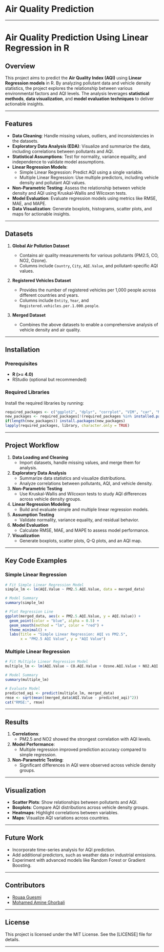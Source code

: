 # Air Quality Prediction 

---

# **Air Quality Prediction Using Linear Regression in R**

## **Overview**


This project aims to predict the **Air Quality Index (AQI)** using **Linear Regression models** in R. By analyzing pollutant data and vehicle density statistics, the project explores the relationship between various environmental factors and AQI levels. The analysis leverages **statistical methods**, **data visualization**, and **model evaluation techniques** to deliver actionable insights.

---

## **Features**


- **Data Cleaning**: Handle missing values, outliers, and inconsistencies in the datasets.
- **Exploratory Data Analysis (EDA)**: Visualize and summarize the data, including correlations between pollutants and AQI.
- **Statistical Assumptions**: Test for normality, variance equality, and independence to validate model assumptions.
- **Linear Regression Models**: 
  - Simple Linear Regression: Predict AQI using a single variable.
  - Multiple Linear Regression: Use multiple predictors, including vehicle density and pollutant AQI values.
- **Non-Parametric Testing**: Assess the relationship between vehicle density and AQI using Kruskal-Wallis and Wilcoxon tests.
- **Model Evaluation**: Evaluate regression models using metrics like RMSE, MAE, and MAPE.
- **Data Visualization**: Generate boxplots, histograms, scatter plots, and maps for actionable insights.

---

## **Datasets**


1. **Global Air Pollution Dataset**  
   - Contains air quality measurements for various pollutants (PM2.5, CO, NO2, Ozone).  
   - Columns include `Country`, `City`, `AQI.Value`, and pollutant-specific AQI values.

2. **Registered Vehicles Dataset**  
   - Provides the number of registered vehicles per 1,000 people across different countries and years.  
   - Columns include `Entity`, `Year`, and `Registered.vehicles.per.1.000.people`.

3. **Merged Dataset**  
   - Combines the above datasets to enable a comprehensive analysis of vehicle density and air quality.

---

## **Installation**


### **Prerequisites**
- **R (>= 4.0)**  
- RStudio (optional but recommended)

### **Required Libraries**
Install the required libraries by running:

```R
required_packages <- c("ggplot2", "dplyr", "corrplot", "VIM", "car", "MASS", "nortest", "scales", "GGally", "tidyr", "magrittr", "sf", "tmap", "gridExtra")
new_packages <- required_packages[!(required_packages %in% installed.packages()[,"Package"])]
if(length(new_packages)) install.packages(new_packages)
lapply(required_packages, library, character.only = TRUE)
```

---

## **Project Workflow**


1. **Data Loading and Cleaning**  
   - Import datasets, handle missing values, and merge them for analysis.
2. **Exploratory Data Analysis**  
   - Summarize data statistics and visualize distributions.
   - Analyze correlations between pollutants, AQI, and vehicle density.
3. **Non-Parametric Testing**  
   - Use Kruskal-Wallis and Wilcoxon tests to study AQI differences across vehicle density groups.
4. **Linear Regression Modeling**  
   - Build and evaluate simple and multiple linear regression models.
5. **Assumption Testing**  
   - Validate normality, variance equality, and residual behavior.
6. **Model Evaluation**  
   - Calculate RMSE, MAE, and MAPE to assess model performance.
7. **Visualization**  
   - Generate boxplots, scatter plots, Q-Q plots, and an AQI map.

---

## **Key Code Examples**

### **Simple Linear Regression**
```R
# Fit Simple Linear Regression Model
simple_lm <- lm(AQI.Value ~ PM2.5.AQI.Value, data = merged_data)

# Model Summary
summary(simple_lm)

# Plot Regression Line
ggplot(merged_data, aes(x = PM2.5.AQI.Value, y = AQI.Value)) +
  geom_point(color = "blue", alpha = 0.5) +
  geom_smooth(method = "lm", color = "red") +
  theme_minimal() +
  labs(title = "Simple Linear Regression: AQI vs PM2.5",
       x = "PM2.5 AQI Value", y = "AQI Value")
```

### **Multiple Linear Regression**
```R
# Fit Multiple Linear Regression Model
multiple_lm <- lm(AQI.Value ~ CO.AQI.Value + Ozone.AQI.Value + NO2.AQI.Value + Registered.vehicles.per.1.000.people, data = merged_data)

# Model Summary
summary(multiple_lm)

# Evaluate Model
predicted_aqi <- predict(multiple_lm, merged_data)
rmse <- sqrt(mean((merged_data$AQI.Value - predicted_aqi)^2))
cat("RMSE:", rmse)
```

---

## **Results**


1. **Correlations**:
   - PM2.5 and NO2 showed the strongest correlation with AQI levels.
2. **Model Performance**:
   - Multiple regression improved prediction accuracy compared to simple regression.
3. **Non-Parametric Testing**:
   - Significant differences in AQI were observed across vehicle density groups.

---

## **Visualization**


- **Scatter Plots**: Show relationships between pollutants and AQI.  
- **Boxplots**: Compare AQI distributions across vehicle density groups.  
- **Heatmaps**: Highlight correlations between variables.  
- **Maps**: Visualize AQI variations across countries.

---


## **Future Work**


- Incorporate time-series analysis for AQI prediction.
- Add additional predictors, such as weather data or industrial emissions.
- Experiment with advanced models like Random Forest or Gradient Boosting.

---

## **Contributors**


- [Rouaa Guesmi](https://github.com/rouaaguesmi1)  
- [Mohamed Amine Ghorbali](https://github.com/Aethelios)  


---

## **License**
This project is licensed under the MIT License. See the [LICENSE] file for details.

---


